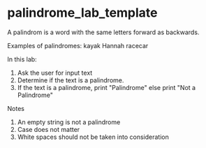 # palindrome_lab_template

A palindrom is a word with the same letters forward as backwards. 

Examples of palindromes:
kayak
Hannah
racecar

In this lab:
1. Ask the user for input text
2. Determine if the text is a palindrome.
3. If the text is a palindrome, print "Palindrome" else print "Not a Palindrome"

Notes
1. An empty string is not a palindrome
2. Case does not matter
3. White spaces should not be taken into consideration


